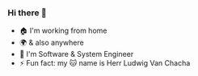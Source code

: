 ### Hi there 👋
- 🏠 I'm working from home
- 🌍 & also anywhere
- 🏢 I'm Software & System Engineer
- ⚡ Fun fact: my 🐱 name is Herr Ludwig Van Chacha
